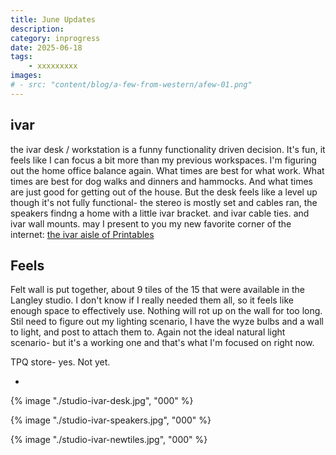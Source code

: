```yaml
---
title: June Updates
description: 
category: inprogress
date: 2025-06-18
tags: 
    - xxxxxxxxx
images: 
# - src: "content/blog/a-few-from-western/afew-01.png"
---
```


## ivar

the ivar desk / workstation is a funny functionality driven decision. It's fun, it feels like I can focus a bit more than my previous workspaces. I'm figuring out the home office balance again. What times are best for what work. What times are best for dog walks and dinners and hammocks. And what times are just good for getting out of the house. But the desk feels like a level up though it's not fully functional- the stereo is mostly set and cables ran, the speakers findng a home with a little ivar bracket. and ivar cable ties. and ivar wall mounts. may I present to you my new favorite corner of the internet: [the ivar aisle of Printables](https://www.printables.com/search/models?ctx=models&q=ivar)

<!-- speaker stand image -->

## Feels

Felt wall is put together, about 9 tiles of the 15 that were available in the Langley studio. I don't know if I really needed them all, so it feels like enough space to effectively use. Nothing will rot up on the wall for too long. Stil need to figure out my lighting scenario, I have the wyze bulbs and a wall to light, and post to attach them to. Again not the ideal natural light scenario- but it's a working one and that's what I'm focused on right now. 

<!-- comparison photo of langley felt wall and honme wall -->

TPQ store- yes. Not yet.



-



<div class="three-column">

{% image "./studio-ivar-desk.jpg", "000" %} 

{% image "./studio-ivar-speakers.jpg", "000" %} 

{% image "./studio-ivar-newtiles.jpg", "000" %} 

</div>



